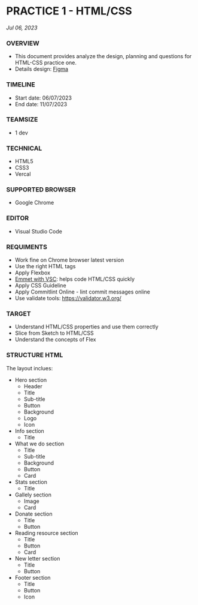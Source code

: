 # PRACTICE 1 - HTML/CSS
*Jul 06, 2023*

### OVERVIEW
* This document provides analyze the design, planning and questions for HTML-CSS practice one.
* Details design: [Figma](https://www.figma.com/file/yaDpevutRiFWtMhVH7BSNh/Charity_Homepage?node-id=0%3A2&mode=dev)
### TIMELINE
* Start date: 06/07/2023
* End date: 11/07/2023
  
### TEAMSIZE
* 1 dev

### TECHNICAL
* HTML5
* CSS3
* Vercal

### SUPPORTED BROWSER
* Google Chrome

### EDITOR
* Visual Studio Code
  
### REQUIMENTS
* Work fine on Chrome browser latest version
* Use the right HTML tags
* Apply Flexbox
* [Emmet with VSC](https://code.visualstudio.com/docs/editor/emmet): helps code HTML/CSS quickly
* Apply CSS Guideline
* Apply Commitlint Online - lint commit messages online
* Use validate tools: https://validator.w3.org/

### TARGET
* Understand HTML/CSS properties and use them correctly
* Slice from Sketch to HTML/CSS
* Understand the concepts of Flex

### STRUCTURE HTML
The layout inclues:
* Hero section
  * Header
  * Title
  * Sub-title
  * Button
  * Background
  * Logo
  * Icon
* Info section
  * Title 
* What we do section
  * Title 
  * Sub-title
  * Background
  * Button
  * Card
* Stats section
  * Title
* Gallely section
  * Image 
  * Card
* Donate section
  * Title
  * Button 
* Reading resource section
  * Title
  * Button
  * Card
* New letter section
  * Title
  * Button
* Footer section
  * Title
  * Button
  * Icon  


